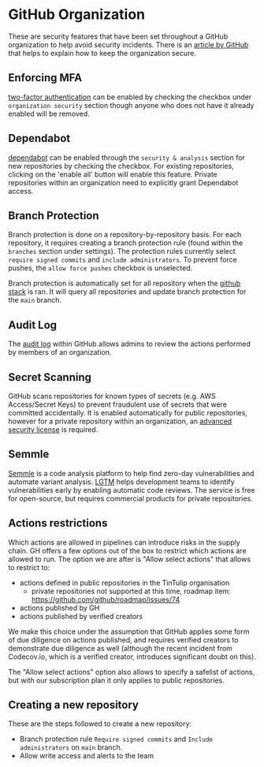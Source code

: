 # GitHub Organization

These are security features that have been set throughout a GitHub organization to help avoid security incidents. There is an [article by GitHub](https://docs.github.com/en/organizations/keeping-your-organization-secure) that helps to explain how to keep the organization secure.

## Enforcing MFA

[two-factor authentication](https://github.com/organizations/tintulip/settings/security) can be enabled by checking the checkbox under `organization security` section though anyone who does not have it already enabled will be removed.

## Dependabot

[dependabot](https://github.com/organizations/tintulip/settings/security_analysis) can be enabled through the `security & analysis` section for new repositories by checking the checkbox. For existing repositories, clicking on the 'enable all' button will enable this feature. Private repositories within an organization need to explicitly grant Dependabot access.

## Branch Protection

Branch protection is done on a repository-by-repository basis. For each repository, it requires creating a branch protection rule (found within the `branches` section under settings). The protection rules currently select `require signed commits` and `include administrators`. To prevent force pushes, the `allow force pushes` checkbox is unselected.

Branch protection is automatically set for all repository when the [github stack](https://github.com/tintulip/cla-organisation/tree/main/github) is ran. It will query all repositories and update branch protection for the `main` branch.

## Audit Log

The [audit log](https://docs.github.com/en/organizations/keeping-your-organization-secure/reviewing-the-audit-log-for-your-organization) within GitHub allows admins to review the actions performed by members of an organization.

## Secret Scanning

GitHub scans repositories for known types of secrets (e.g. AWS Access/Secret Keys) to prevent fraudulent use of secrets that were committed accidentally. It is enabled automatically for public repositories, however for a private repository within an organization, an [advanced security license](https://docs.github.com/en/github/getting-started-with-github/about-github-advanced-security) is required.

## Semmle

[Semmle](https://semmle.com) is a code analysis platform to help find zero-day vulnerabilities and automate variant analysis. [LGTM](https://lgtm.com/) helps development teams to identify vulnerabilities early by enabling automatic code reviews. The service is free for open-source, but requires commercial products for private repositories.

## Actions restrictions

Which actions are allowed in pipelines can introduce risks in the supply chain.
GH offers a few options out of the box to restrict which actions are allowed to run. The option we are after is "Allow select actions" that allows to restrict to:
- actions defined in public repositories in the TinTulip organisation
  - private repositories not supported at this time, roadmap item: https://github.com/github/roadmap/issues/74
- actions published by GH
- actions published by verified creators

We make this choice under the assumption that GitHub applies some form of due diligence on actions published, and requires verified creators to demonstrate due diligence as well (although the recent incident from Codecov.io, which is a verified creator, introduces significant doubt on this).

The "Allow select actions" option also allows to specify a safelist of actions, but with our subscription plan it only applies to public repositories.

## Creating a new repository

These are the steps followed to create a new repository:

- Branch protection rule `Require signed commits` and `Include administrators` on `main` branch.
- Allow write access and alerts to the team
